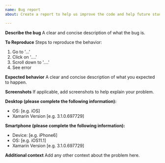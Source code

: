 ```yaml
---
name: Bug report
about: Create a report to help us improve the code and help future students

---
```


**Describe the bug**
A clear and concise description of what the bug is.

**To Reproduce**
Steps to reproduce the behavior:
1. Go to '...'
2. Click on '....'
3. Scroll down to '....'
4. See error

**Expected behavior**
A clear and concise description of what you expected to happen.

**Screenshots**
If applicable, add screenshots to help explain your problem.

**Desktop (please complete the following information):**
 - OS: [e.g. iOS]
 - Xamarin Version [e.g. 3.1.0.697729]

**Smartphone (please complete the following information):**
 - Device: [e.g. iPhone6]
 - OS: [e.g. iOS11.1]
 - Xamarin Version [e.g. 3.1.0.697729]

**Additional context**
Add any other context about the problem here.
